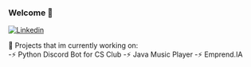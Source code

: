 ### Welcome 👋
[![Linkedin](https://img.shields.io/badge/-LinkedIn-blue?style=flat&logo=Linkedin&logoColor=white)](https://www.linkedin.com/in/nacim-elias-3b4834271/)

🚀 Projects that im currently working on: <br>
-⚡ Python Discord Bot for CS Club
-⚡ Java Music Player
-⚡ Emprend.IA

<!--
**Nacim21/Nacim21** is a ✨ _special_ ✨ repository because its `README.md` (this file) appears on your GitHub profile.

Here are some ideas to get you started:

- 🔭 I’m currently working on ...
- 🌱 I’m currently learning ...
- 👯 I’m looking to collaborate on ...
- 🤔 I’m looking for help with ...
- 💬 Ask me about ...
- 📫 How to reach me: ...
- 😄 Pronouns: ...
- ⚡ Fun fact: ...
-->
